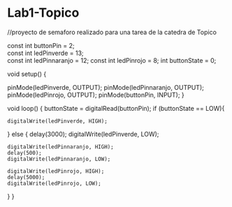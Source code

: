# Lab1-Topico

//proyecto de semaforo realizado para una tarea de la catedra de Topico

const int buttonPin = 2;    
const int ledPinverde =  13;     
const int ledPinnaranjo =  12;
const int ledPinrojo =  8;
int buttonState = 0;        

void setup() {
  
  pinMode(ledPinverde, OUTPUT);
  pinMode(ledPinnaranjo, OUTPUT);
  pinMode(ledPinrojo, OUTPUT);
  pinMode(buttonPin, INPUT);
}

void loop() {
  buttonState = digitalRead(buttonPin);
  if (buttonState == LOW){
   
    digitalWrite(ledPinverde, HIGH);
  }
  else { 
    delay(3000);
    digitalWrite(ledPinverde, LOW);
    
    digitalWrite(ledPinnaranjo, HIGH);
    delay(500);
    digitalWrite(ledPinnaranjo, LOW);
    
    digitalWrite(ledPinrojo, HIGH);
    delay(5000);
    digitalWrite(ledPinrojo, LOW);
  }
}
